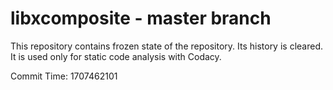 # libxcomposite - master branch

This repository contains frozen state of the repository.
Its history is cleared. It is used only for static code
analysis with Codacy.

Commit Time: 1707462101
